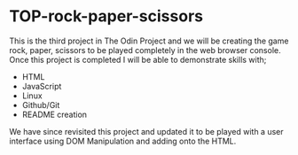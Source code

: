 # TOP-rock-paper-scissors

This is the third project in The Odin Project and we will be creating the game rock, paper, scissors to be played completely in the web browser console. Once this project is completed I will be able to demonstrate skills with;

- HTML
- JavaScript
- Linux
- Github/Git
- README creation


We have since revisited this project and updated it to be played with a user interface using DOM Manipulation and adding onto the HTML.